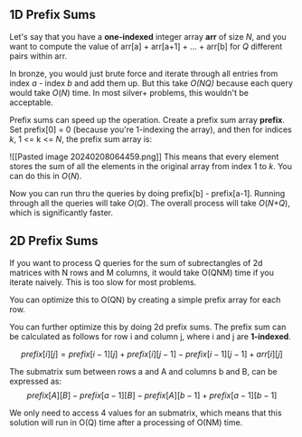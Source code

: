 ## 1D Prefix Sums
Let's say that you have a **one-indexed** integer array **arr** of size *N*, and you want to compute the value of arr[a] + arr[a+1] + ... + arr[b] for *Q* different pairs within arr. 

In bronze, you would just brute force and iterate through all entries from index *a* - index *b* and add them up. But this take *O(NQ)* because each query would take *O*(*N*) time. In most silver+ problems, this wouldn't be acceptable. 

Prefix sums can speed up the operation. Create a prefix sum array **prefix**. Set prefix[0] = 0 (because you're 1-indexing the array), and then for indices *k*, 1 <= k <= *N*, the prefix sum array is:

![[Pasted image 20240208064459.png]]
This means that every element stores the sum of all the elements in the original array from index 1 to *k*. You can do this in *O*(*N*). 

Now you can run thru the queries by doing prefix[b] - prefix[a-1]. Running through all the queries will take *O*(*Q*). The overall process will take *O*(*N+Q*), which is significantly faster. 

## 2D Prefix Sums
If you want to process Q queries for the sum of subrectangles of 2d matrices with N rows and M columns, it would take O(QNM) time if you iterate naively. This is too slow for most problems. 

You can optimize this to O(QN) by creating a simple prefix array for each row. 

You can further optimize this by doing 2d prefix sums. The prefix sum can be calculated as follows for row i and column j, where i and j are **1-indexed**. 

$$
prefix[i][j]=​prefix[i−1][j]+prefix[i][j−1]−prefix[i−1][j−1]+arr[i][j]​
$$

The submatrix sum between rows a and A and columns b and B, can be expressed as:
$$
prefix[A][B]−prefix[a−1][B]−prefix[A][b−1]+prefix[a−1][b−1]​
$$

We only need to access 4 values for an submatrix, which means that this solution will run in O(Q) time after a processing of O(NM) time. 


